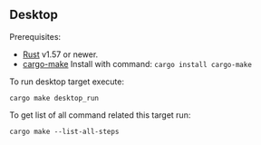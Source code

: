 ## Desktop

Prerequisites:

- [Rust](https://www.rust-lang.org/) v1.57 or newer.
- [cargo-make](https://github.com/sagiegurari/cargo-make)
  Install with command: ```cargo install cargo-make```

To run desktop target execute:
```
cargo make desktop_run
```

To get list of all command related this target run:

```
cargo make --list-all-steps
```
